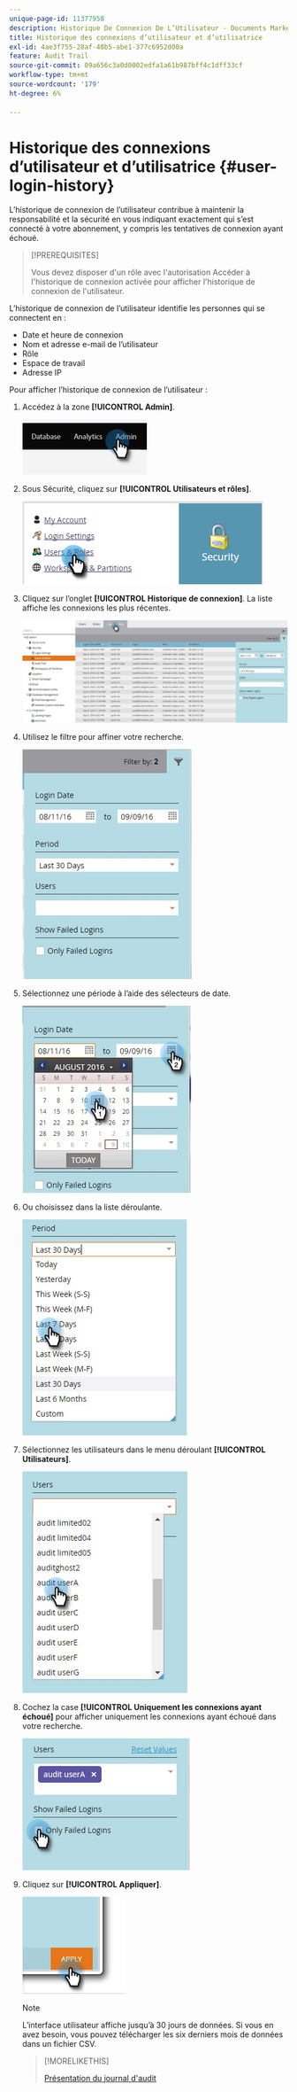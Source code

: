 ```yaml
---
unique-page-id: 11377958
description: Historique De Connexion De L’Utilisateur - Documents Marketo - Documentation Du Produit
title: Historique des connexions d’utilisateur et d’utilisatrice
exl-id: 4ae3f755-28af-48b5-abe1-377c6952d00a
feature: Audit Trail
source-git-commit: 09a656c3a0d0002edfa1a61b987bff4c1dff33cf
workflow-type: tm+mt
source-wordcount: '179'
ht-degree: 6%

---
```


# Historique des connexions d’utilisateur et d’utilisatrice {#user-login-history}

L’historique de connexion de l’utilisateur contribue à maintenir la responsabilité et la sécurité en vous indiquant exactement qui s’est connecté à votre abonnement, y compris les tentatives de connexion ayant échoué.

>[!PREREQUISITES]
>
>Vous devez disposer d&#39;un rôle avec l&#39;autorisation Accéder à l&#39;historique de connexion activée pour afficher l&#39;historique de connexion de l&#39;utilisateur.

L’historique de connexion de l’utilisateur identifie les personnes qui se connectent en :

* Date et heure de connexion
* Nom et adresse e-mail de l’utilisateur
* Rôle
* Espace de travail
* Adresse IP

Pour afficher l’historique de connexion de l’utilisateur :

1. Accédez à la zone **[!UICONTROL Admin]**.

   ![](assets/user-login-history-1.png)

1. Sous Sécurité, cliquez sur **[!UICONTROL Utilisateurs et rôles]**.

   ![](assets/user-login-history-2.png)

1. Cliquez sur l’onglet **[!UICONTROL Historique de connexion]**. La liste affiche les connexions les plus récentes.

   ![](assets/user-login-history-3.png)

1. Utilisez le filtre pour affiner votre recherche.

   ![](assets/user-login-history-4.png)

1. Sélectionnez une période à l’aide des sélecteurs de date.

   ![](assets/user-login-history-5.png)

1. Ou choisissez dans la liste déroulante.

   ![](assets/user-login-history-6.png)

1. Sélectionnez les utilisateurs dans le menu déroulant **[!UICONTROL Utilisateurs]**.

   ![](assets/user-login-history-7.png)

1. Cochez la case **[!UICONTROL Uniquement les connexions ayant échoué]** pour afficher uniquement les connexions ayant échoué dans votre recherche.

   ![](assets/user-login-history-8.png)

1. Cliquez sur **[!UICONTROL Appliquer]**.

   ![](assets/user-login-history-9.png)

   >[!NOTE]
   >
   >L’interface utilisateur affiche jusqu’à 30 jours de données. Si vous en avez besoin, vous pouvez télécharger les six derniers mois de données dans un fichier CSV.

   >[!MORELIKETHIS]
   >
   >[Présentation du journal d&#39;audit](/help/marketo/product-docs/administration/audit-trail/audit-trail-overview.md)
